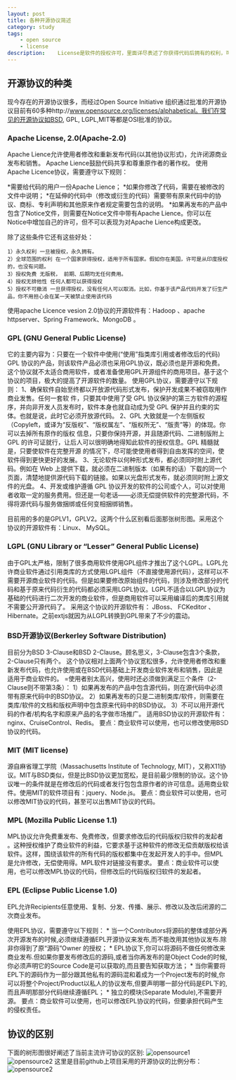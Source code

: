 ```yaml
---
layout: post
title: 各种开源协议简述
category: study
tags:
    - open source
    - license
description:	License是软件的授权许可，里面详尽表述了你获得代码后拥有的权利，可以对别人的作品进行何种操作，何种操作又是被禁止的。现今存在的开源协议很多，而经过Open Source Initiative组织通过批准的开源协议目前有58种。我们在常见的开源协议如BSD, GPL, LGPL,MIT等都是OSI批准的协议。如果要开源自己的代码，最好也是选择这些被批准的开源协议。这里我们来看四种最常用的开源协议及它们的适用范围，供那些准备开源或者使用开源产品的开发人员/厂家参考。
---
```


## 开源协议的种类

现今存在的开源协议很多，而经过Open Source Initiative 组织通过批准的开源协议目前有60多种http://www.opensource.org/licenses/alphabetical。我们在常见的开源协议如BSD, GPL, LGPL,MIT等都是OSI批准的协议。

### Apache License, 2.0(Apache-2.0)

Apache Lience允许使用者修改和重新发布代码(以其他协议形式)，允许闭源商业发布和销售。
Apache Lience鼓励代码共享和尊重原作者的著作权。
使用Apache Licence协议，需要遵守以下规则：

 *需要给代码的用户一份Apache Lience；
 *如果你修改了代码，需要在被修改的文件中说明；
 *在延伸的代码中（修改或衍生的代码）需要带有原来代码中的协议、商标、专利声明和其他原来作者规定需要包含的说明。
 *如果再发布的产品中包含了Notice文件，则需要在Notice文件中带有Apache Lience。你可以在Notice中增加自己的许可，但不可以表现为对Apache Lience构成更改。

除了这些条件它还有这些好处：

	1）永久权利 一旦被授权，永久拥有。
	2）全球范围的权利 在一个国家获得授权，适用于所有国家。假如你在美国，许可是从印度授权的，也没有问题。
	3）授权免费 无版税， 前期、后期均无任何费用。
	4）授权无排他性 任何人都可以获得授权
	5）授权不可撤消 一旦获得授权，没有任何人可以取消。比如，你基于该产品代码开发了衍生产品，你不用担心会在某一天被禁止使用该代码
使用apache Licence vesion 2.0协议的开源软件有：Hadoop 、apache httpserver、Spring Framework、MongoDB 。

### GPL (GNU General Public License)

它的主要内容为：只要在一个软件中使用(“使用”指类库引用或者修改后的代码) GPL 协议的产品，则该软件产品必须也采用GPL协议，既必须也是开源和免费。这个协议就不太适合商用软件，或者准备使用GPL开源组件的商用项目。基于这个协议的项目，极大的提高了开源软件的数量。
使用GPL协议，需要遵守以下规则：
	1、确保软件自始至终都以开放源代码形式发布，保护开发成果不被窃取用作商业发售。任何一套软 件，只要其中使用了受 GPL 协议保护的第三方软件的源程序，并向非开发人员发布时，软件本身也就自动成为受 GPL 保护并且约束的实体。也就是说，此时它必须开放源代码。
	2、GPL 大致就是一个左侧版权（Copyleft，或译为“反版权”、“版权属左”、“版权所无”、“版责”等）的体现。你可以去掉所有原作的版权 信息，只要你保持开源，并且随源代码、二进制版附上 GPL 的许可证就行，让后人可以很明确地得知此软件的授权信息。GPL 精髓就是，只要使软件在完整开源 的情况下，尽可能使使用者得到自由发挥的空间，使软件得到更快更好的发展。
	3、无论软件以何种形式发布，都必须同时附上源代码。例如在 Web 上提供下载，就必须在二进制版本（如果有的话）下载的同一个页面，清楚地提供源代码下载的链接。如果以光盘形式发布，就必须同时附上源文件的光盘。
	4、开发或维护遵循 GPL 协议开发的软件的公司或个人，可以对使用者收取一定的服务费用。但还是一句老话——必须无偿提供软件的完整源代码，不得将源代码与服务做捆绑或任何变相捆绑销售。

目前用的多的是GPLV1，GPLV2。这两个什么区别看后面那张树形图。采用这个协议的开源软件有：Linux、 MySQL。

### LGPL (GNU Library or “Lesser” General Public License)

由于GPL太严格，限制了很多商用软件使用GPL组件才推出了这个LGPL。LGPL允许商业软件通过引用类库的方式使用LGPL组件（不直接使用源代码），这样可以不需要开源商业软件的代码。但是如果要修改原始组件的代码，则涉及修改部分的代码和基于原来代码衍生的代码都必须采用LGPL协议。LGPL不适合以LGPL协议为基础的代码进行二次开发的商业软件，但是商用软件可以采用编译后的类库引用就不需要公开源代码了。
采用这个协议的开源软件有： JBoss、 FCKeditor 、 Hibernate。之前extjs就因为从LGPL转换到GPL带来了不少的震动。

### BSD开源协议(Berkerley Software Distribution)

目前分为BSD 3-Clause和BSD 2-Clause。顾名思义，3-Clause包含3个条款，2-Clause只有两个。
这个协议相对上面两个协议宽松很多，允许使用者修改和重新发布代码，也允许使用或在BSD代码基础上开发商业软件发布和销售，因此是适用于商业软件的。
=使用者别太高兴，使用时还必须做到满足三个条件（2-Clause则不带第3条）：
	1）如果再发布的产品中包含源代码，则在源代码中必须带有原来代码中的BSD协议。
	2）如果再发布的只是二进制类库/软件，则需要在类库/软件的文档和版权声明中包含原来代码中的BSD协议。
	3）不可以用开源代码的作者/机构名字和原来产品的名字做市场推广。
适用BSD协议的开源软件有： nginx、CruiseControl、Redis。
要点：商业软件可以使用，也可以修改使用BSD协议的代码。

### MIT (MIT license)

源自麻省理工学院（Massachusetts Institute of Technology, MIT），又称X11协议。MIT与BSD类似，但是比BSD协议更加宽松，是目前最少限制的协议。这个协议唯一的条件就是在修改后的代码或者发行包包含原作者的许可信息。适用商业软件。使用MIT的软件项目有：jquery、Node.js。
要点：商业软件可以使用，也可以修改MIT协议的代码，甚至可以出售MIT协议的代码。

### MPL (Mozilla Public License 1.1)

MPL协议允许免费重发布、免费修改，但要求修改后的代码版权归软件的发起者 。这种授权维护了商业软件的利益，它要求基于这种软件的修改无偿贡献版权给该软件。这样，围绕该软件的所有代码的版权都集中在发起开发人的手中。但MPL是允许修改，无偿使用得。MPL软件对链接没有要求。
要点：商业软件可以使用，也可以修改MPL协议的代码，但修改后的代码版权归软件的发起者。

### EPL (Eclipse Public License 1.0)

EPL允许Recipients任意使用、复制、分发、传播、展示、修改以及改后闭源的二次商业发布。

使用EPL协议，需要遵守以下规则：
	* 当一个Contributors将源码的整体或部分再次开源发布的时候,必须继续遵循EPL开源协议来发布,而不能改用其他协议发布.除非你得到了原“源码”Owner 的授权；
	* EPL协议下,你可以将源码不做任何修改来商业发布.但如果你要发布修改后的源码,或者当你再发布的是Object Code的时候,你必须声明它的Source Code是可以获取的,而且要告知获取方法；
	* 当你需要将EPL下的源码作为一部分跟其他私有的源码混和着成为一个Project发布的时候,你可以将整个Project/Product以私人的协议发布,但要声明哪一部分代码是EPL下的,而且声明那部分代码继续遵循EPL；
	* 独立的模块(Separate Module),不需要开源。
要点：商业软件可以使用，也可以修改EPL协议的代码，但要承担代码产生的侵权责任。

## 协议的区别

下面的树形图很好阐述了当前主流许可协议的区别:
![opensource1](http://7xomt5.com1.z0.glb.clouddn.com/cafebabe_cnopensource.png)
![opensource2](http://7xomt5.com1.z0.glb.clouddn.com/cafebabe_cnopensource3.jpg)
这里是目前github上项目采用的开源协议的比例分布：
![opensource2](http://7xomt5.com1.z0.glb.clouddn.com/cafebabe_cnopensource2.jpg)